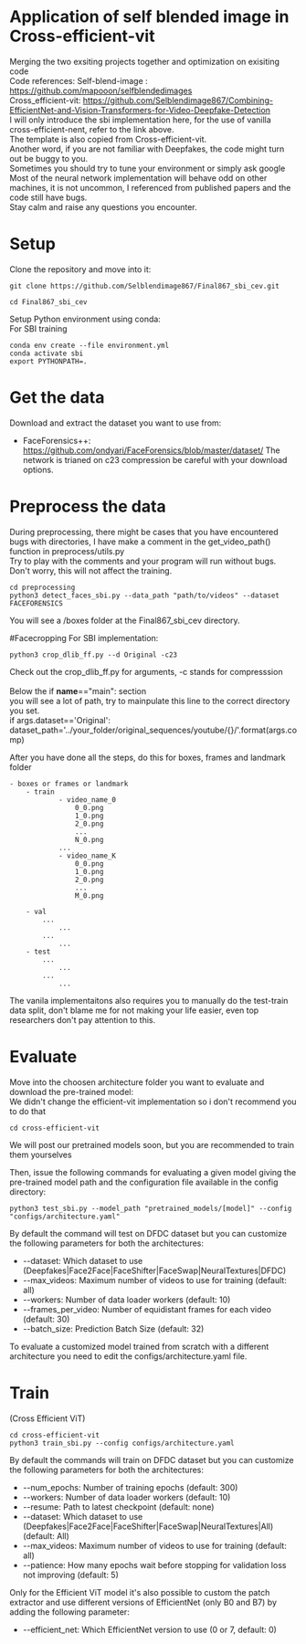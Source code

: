 # Application of self blended image in Cross-efficient-vit

Merging the two exsiting projects together and optimization on exisiting code<br>
Code references:
Self-blend-image : https://github.com/mapooon/selfblendedimages <br>
Cross_efficient-vit: https://github.com/Selblendimage867/Combining-EfficientNet-and-Vision-Transformers-for-Video-Deepfake-Detection <br>
I will only introduce the sbi implementation here, for the use of vanilla cross-efficient-nent, refer to the link above.<br>
The template is also copied from Cross-efficient-vit.<br>
Another word, if you are not familiar with Deepfakes, the code might turn out be buggy to you.<br>
Sometimes you should try to tune your environment or simply ask google<br>
Most of the neural network implementation will behave odd on other machines, it is not uncommon, I referenced from published papers and the code still have bugs.<br>
Stay calm and raise any questions you encounter.<br>
# Setup
Clone the repository and move into it:
```
git clone https://github.com/Selblendimage867/Final867_sbi_cev.git

cd Final867_sbi_cev
```

Setup Python environment using conda:<br>
For SBI training
```
conda env create --file environment.yml
conda activate sbi
export PYTHONPATH=.
```

# Get the data
Download and extract the dataset you want to use from:
- FaceForensics++: https://github.com/ondyari/FaceForensics/blob/master/dataset/
The network is trianed on c23 compression be careful with your download options.


# Preprocess the data
During preprocessing, there might be cases that you have encountered bugs with directories, I have make a comment in the get_video_path() function in preprocess/utils.py<br>
Try to play with the comments and your program will run without bugs.<br>
Don't worry, this will not affect the training.<br>

```
cd preprocessing
python3 detect_faces_sbi.py --data_path "path/to/videos" --dataset FACEFORENSICS
```

You will see a /boxes folder at the Final867_sbi_cev directory.<br>

#Facecropping
For SBI implementation:
```
python3 crop_dlib_ff.py --d Original -c23

```
Check out the crop_dlib_ff.py for arguments, -c stands for compresssion<br>
<br>
Below the if __name__=="main": section<br>
you will see a lot of path, try to mainpulate this line to the correct directory you set.<br>
if args.dataset=='Original':<br>
        dataset_path='../your_folder/original_sequences/youtube/{}/'.format(args.comp)<br>

After you have done all the steps, do this for boxes, frames and landmark folder 
```
- boxes or frames or landmark
    - train
            - video_name_0
                0_0.png
                1_0.png
                2_0.png
                ...
                N_0.png
            ...
            - video_name_K
                0_0.png
                1_0.png
                2_0.png
                ...
                M_0.png
        
    - val
        ...
            ...
        ...
            ...
    - test
        ...
            ...
        ...
            ...
 ```
The vanila implementaitons also requires you to manually do the test-train data split, don't blame me for not making your life easier, even top researchers don't pay attention to this.<br> 

# Evaluate
Move into the choosen architecture folder you want to evaluate and download the pre-trained model:<br>
We didn't change the efficient-vit implementation so i don't recommend you to do that

```
cd cross-efficient-vit
```
We will post our pretrained models soon, but you are recommended to train them yourselves


Then, issue the following commands for evaluating a given model giving the pre-trained model path and the configuration file available in the config directory:
```
python3 test_sbi.py --model_path "pretrained_models/[model]" --config "configs/architecture.yaml"
```

By default the command will test on DFDC dataset but you can customize the following parameters for both the architectures:
- --dataset: Which dataset to use (Deepfakes|Face2Face|FaceShifter|FaceSwap|NeuralTextures|DFDC)
- --max_videos: Maximum number of videos to use for training (default: all)
- --workers: Number of data loader workers (default: 10)
- --frames_per_video: Number of equidistant frames for each video (default: 30)
- --batch_size: Prediction Batch Size (default: 32)

    
To evaluate a customized model trained from scratch with a different architecture you need to edit the configs/architecture.yaml file.

# Train

(Cross Efficient ViT)
```
cd cross-efficient-vit
python3 train_sbi.py --config configs/architecture.yaml
```

By default the commands will train on DFDC dataset but you can customize the following parameters for both the architectures:
- --num_epochs: Number of training epochs (default: 300)
- --workers: Number of data loader workers (default: 10)
- --resume: Path to latest checkpoint (default: none)
- --dataset: Which dataset to use (Deepfakes|Face2Face|FaceShifter|FaceSwap|NeuralTextures|All) (default: All)
- --max_videos: Maximum number of videos to use for training (default: all)
- --patience: How many epochs wait before stopping for validation loss not improving (default: 5)
    

Only for the Efficient ViT model it's also possible to custom the patch extractor and use different versions of EfficientNet (only B0 and B7) by adding the following parameter:
- --efficient_net: Which EfficientNet version to use (0 or 7, default: 0)


